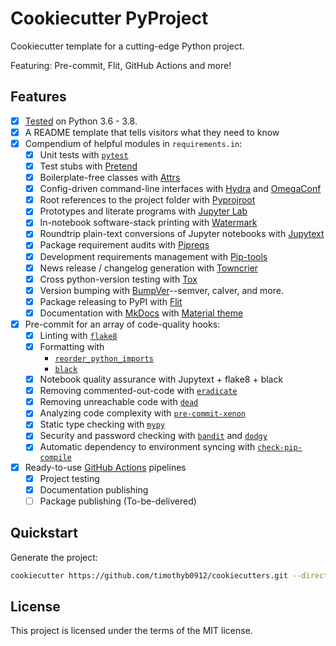 # Cookiecutter PyProject

Cookiecutter template for a cutting-edge Python project.

Featuring: Pre-commit, Flit, GitHub Actions and more!

## Features

* [X] [Tested](https://github.com/timothyb0912/cookiecutters/tree/stable/.github/workflows/tests.yml) on Python 3.6 - 3.8.
* [X] A README template that tells visitors what they need to know
* [X] Compendium of helpful modules in `requirements.in`:
  * [X] Unit tests with [`pytest`](https://github.com/pytest-dev/pytest)
  * [X] Test stubs with [Pretend](https://github.com/alex/pretend)
  * [X] Boilerplate-free classes with [Attrs](https://www.attrs.org/en/stable/)
  * [X] Config-driven command-line interfaces with [Hydra](https://github.com/facebookresearch/hydra) and [OmegaConf](https://github.com/omry/omegaconf)
  * [X] Root references to the project folder with [Pyprojroot](https://github.com/chendaniely/pyprojroot)
  * [X] Prototypes and literate programs with [Jupyter Lab](https://jupyter.org/)
  * [X] In-notebook software-stack printing with [Watermark](https://github.com/rasbt/watermark)
  * [X] Roundtrip plain-text conversions of Jupyter notebooks with [Jupytext](https://jupytext.readthedocs.io/en/latest/install.html)
  * [X] Package requirement audits with [Pipreqs](https://github.com/bndr/pipreqs)
  * [X] Development requirements management with [Pip-tools](https://github.com/jazzband/pip-tools/)
  * [X] News release / changelog generation with [Towncrier](https://github.com/twisted/towncrier)
  * [X] Cross python-version testing with [Tox](https://tox.readthedocs.io/en/latest/index.html)
  * [X] Version bumping with [BumpVer](https://github.com/mbarkhau/bumpver)--semver, calver, and more.
  * [X] Package releasing to PyPI with [Flit](https://github.com/takluyver/flit)
  * [X] Documentation with [MkDocs](https://www.mkdocs.org/) with [Material theme](https://squidfunk.github.io/mkdocs-material/)
* [X] Pre-commit for an array of code-quality hooks:
  * [X] Linting with [`flake8`](https://flake8.pycqa.org/en/latest/)
  * [X] Formatting with
    * [`reorder_python_imports`](https://github.com/asottile/reorder_python_imports)
    * [`black`](https://github.com/psf/black)
  * [X] Notebook quality assurance with Jupytext + flake8 + black
  * [X] Removing commented-out-code with [`eradicate`](https://github.com/myint/eradicate)
  * [X] Removing unreachable code with [`dead`](https://github.com/asottile/dead)
  * [X] Analyzing code complexity with [`pre-commit-xenon`](https://github.com/yunojuno/pre-commit-xenon)
  * [X] Static type checking with [`mypy`](https://github.com/pre-commit/mirrors-mypy)
  * [X] Security and password checking with [`bandit`](https://github.com/PyCQA/bandit) and [`dodgy`](https://github.com/landscapeio/dodgy)
  * [X] Automatic dependency to environment syncing with [`check-pip-compile`](https://github.com/MartinThoma/check-pip-compile)
* [X] Ready-to-use [GitHub Actions](https://help.github.com/en/actions/automating-your-workflow-with-github-actions) pipelines
  * [X] Project testing
  * [X] Documentation publishing
  * [ ] Package publishing (To-be-delivered)

## Quickstart

Generate the project:

```bash
cookiecutter https://github.com/timothyb0912/cookiecutters.git --directory="dsproject"
```


## License

This project is licensed under the terms of the MIT license.
